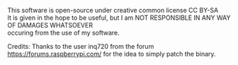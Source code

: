 This software is open-source under creative common license CC BY-SA  
It is given in the hope to be useful, but I am NOT RESPONSIBLE IN ANY WAY OF DAMAGES WHATSOEVER  
occuring from the use of my software.  

Credits:
Thanks to the user inq720 from the forum https://forums.raspberrypi.com/ for the idea to simply patch the binary.  


